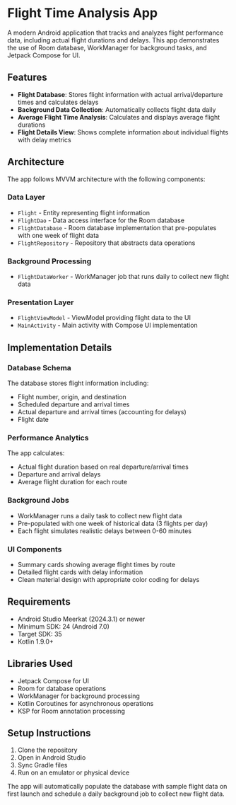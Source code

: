 # Flight Time Analysis App

A modern Android application that tracks and analyzes flight performance data, including actual flight durations and delays. This app demonstrates the use of Room database, WorkManager for background tasks, and Jetpack Compose for UI.

## Features

- **Flight Database**: Stores flight information with actual arrival/departure times and calculates delays
- **Background Data Collection**: Automatically collects flight data daily
- **Average Flight Time Analysis**: Calculates and displays average flight durations
- **Flight Details View**: Shows complete information about individual flights with delay metrics

## Architecture

The app follows MVVM architecture with the following components:

### Data Layer
- `Flight` - Entity representing flight information
- `FlightDao` - Data access interface for the Room database
- `FlightDatabase` - Room database implementation that pre-populates with one week of flight data
- `FlightRepository` - Repository that abstracts data operations

### Background Processing
- `FlightDataWorker` - WorkManager job that runs daily to collect new flight data

### Presentation Layer
- `FlightViewModel` - ViewModel providing flight data to the UI
- `MainActivity` - Main activity with Compose UI implementation

## Implementation Details

### Database Schema
The database stores flight information including:
- Flight number, origin, and destination
- Scheduled departure and arrival times
- Actual departure and arrival times (accounting for delays)
- Flight date

### Performance Analytics
The app calculates:
- Actual flight duration based on real departure/arrival times
- Departure and arrival delays
- Average flight duration for each route

### Background Jobs
- WorkManager runs a daily task to collect new flight data
- Pre-populated with one week of historical data (3 flights per day)
- Each flight simulates realistic delays between 0-60 minutes

### UI Components
- Summary cards showing average flight times by route
- Detailed flight cards with delay information
- Clean material design with appropriate color coding for delays

## Requirements

- Android Studio Meerkat (2024.3.1) or newer
- Minimum SDK: 24 (Android 7.0)
- Target SDK: 35
- Kotlin 1.9.0+

## Libraries Used

- Jetpack Compose for UI
- Room for database operations
- WorkManager for background processing
- Kotlin Coroutines for asynchronous operations
- KSP for Room annotation processing

## Setup Instructions

1. Clone the repository
2. Open in Android Studio
3. Sync Gradle files
4. Run on an emulator or physical device

The app will automatically populate the database with sample flight data on first launch and schedule a daily background job to collect new flight data.

